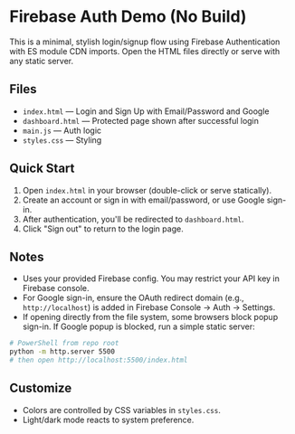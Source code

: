 # Firebase Auth Demo (No Build)

This is a minimal, stylish login/signup flow using Firebase Authentication with ES module CDN imports. Open the HTML files directly or serve with any static server.

## Files
- `index.html` — Login and Sign Up with Email/Password and Google
- `dashboard.html` — Protected page shown after successful login
- `main.js` — Auth logic
- `styles.css` — Styling

## Quick Start
1. Open `index.html` in your browser (double-click or serve statically).
2. Create an account or sign in with email/password, or use Google sign-in.
3. After authentication, you'll be redirected to `dashboard.html`.
4. Click "Sign out" to return to the login page.

## Notes
- Uses your provided Firebase config. You may restrict your API key in Firebase console.
- For Google sign-in, ensure the OAuth redirect domain (e.g., `http://localhost`) is added in Firebase Console → Auth → Settings.
- If opening directly from the file system, some browsers block popup sign-in. If Google popup is blocked, run a simple static server:

```bash
# PowerShell from repo root
python -m http.server 5500
# then open http://localhost:5500/index.html
```

## Customize
- Colors are controlled by CSS variables in `styles.css`.
- Light/dark mode reacts to system preference.
